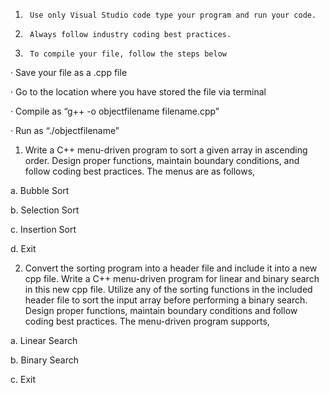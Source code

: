 1.      Use only Visual Studio code type your program and run your code.

2.      Always follow industry coding best practices.

3.      To compile your file, follow the steps below

·         Save your file as a .cpp file

·         Go to the location where you have stored the file via terminal

·         Compile as “g++ -o objectfilename filename.cpp”

·         Run as “./objectfilename”

1. Write a C++ menu-driven program to sort a given array in ascending order. Design proper functions, maintain boundary conditions, and follow coding best practices. The menus are as follows,

a.       Bubble Sort

b.      Selection Sort

c.       Insertion Sort

d.      Exit

 

2. Convert the sorting program into a header file and include it into a new cpp file. Write a C++ menu-driven program for linear and binary search in this new cpp file. Utilize any of the sorting functions in the included header file to sort the input array before performing a binary search. Design proper functions, maintain boundary conditions and follow coding best practices. The menu-driven program supports,

a.       Linear Search

b.      Binary Search

c.       Exit
